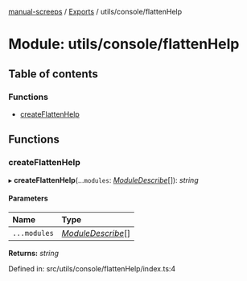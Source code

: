 [manual-screeps](../README.md) / [Exports](../modules.md) / utils/console/flattenHelp

# Module: utils/console/flattenHelp

## Table of contents

### Functions

- [createFlattenHelp](utils_console_flattenhelp.md#createflattenhelp)

## Functions

### createFlattenHelp

▸ **createFlattenHelp**(...`modules`: [*ModuleDescribe*](../interfaces/utils_console_help_types.moduledescribe.md)[]): *string*

#### Parameters

| Name | Type |
| :------ | :------ |
| `...modules` | [*ModuleDescribe*](../interfaces/utils_console_help_types.moduledescribe.md)[] |

**Returns:** *string*

Defined in: src/utils/console/flattenHelp/index.ts:4
